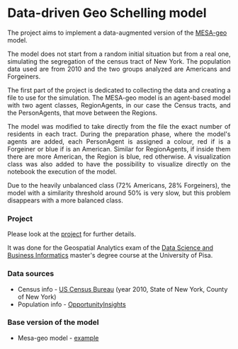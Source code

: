 # Data-driven Geo Schelling model

The project aims to implement a data-augmented version of the [MESA-geo](https://mesa-geo.readthedocs.io/en/latest/tutorials/intro_tutorial.html) model.

<p align="justify">The model does not start from a random initial situation but from a real one, simulating the segregation of the census tract of New York. 
The population data used are from 2010 and the two groups analyzed are Americans and Forgeiners.</p>

<p align="justify">The first part of the project is dedicated to collecting the data and creating a file to use for the simulation.  
The MESA-geo model is an agent-based model with two agent classes, RegionAgents, in our case the Census tracts, and the PersonAgents, that move between the Regions.</p> 

<p align="justify">The model was modified to take directly from the file the exact number of residents in each tract. During the preparation phase, where the model's agents are added, each PersonAgent is assigned a colour, red if is a Forgeiner or blue if is an American. Similar for RegionAgents, if inside them there are more American, the Region is blue, red otherwise. A visualization class was also added to have the possibility to visualize directly on the notebook the execution of the model.</p>

<p align="justify">Due to the heavily unbalanced class (72% Americans, 28% Forgeiners), the model with a similarity threshold around 50% is very slow, but this problem disappears with a more balanced class.</p>

### Project 
Please look at the [project](https://github.com/The-Saba/Geospatial-project/blob/main/Data-driven%20Geo%20Schelling%20model.ipynb) for further details.

It was done for the Geospatial Analytics exam of the [Data Science and Business Informatics](https://didattica.di.unipi.it/en/master-programme-in-data-science-and-business-informatics/) master's degree course at the University of Pisa.

### Data sources
* Census info - [US Census Bureau](https://www.census.gov/cgi-bin/geo/shapefiles/index.php?year=2010&layergroup=Census+Tracts) (year 2010, State of New York, County of New York)
* Population info - [OpportunityInsights](https://opportunityinsights.org/wp-content/uploads/2018/10/tract_covariates.csv "Direct download")

### Base version of the model
* Mesa-geo model - [example](https://github.com/projectmesa/mesa-geo/tree/main/examples/geo_schelling_points)

